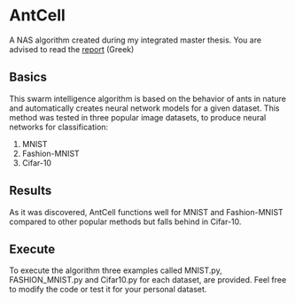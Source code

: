 # AntCell
A NAS algorithm created  during my integrated master thesis. You are advised to read the [report](https://www.e-ce.uth.gr/wp-content/uploads/formidable/59/Koukougiannis_dimitrios.pdf) (Greek)

## Basics 

This swarm intelligence algorithm is based on the behavior of ants in nature and automatically creates neural network models for a given dataset. This method was tested in three popular image datasets, to produce neural networks for classification:

1) MNIST
2) Fashion-MNIST
3) Cifar-10

## Results

As it was discovered, AntCell functions well for MNIST and Fashion-MNIST compared to other popular methods but falls behind in Cifar-10.

## Execute

To execute the algorithm three examples called MNIST.py, FASHION_MNIST.py and Cifar10.py for each dataset, are provided. Feel free to modify the code or test it for your personal dataset.

